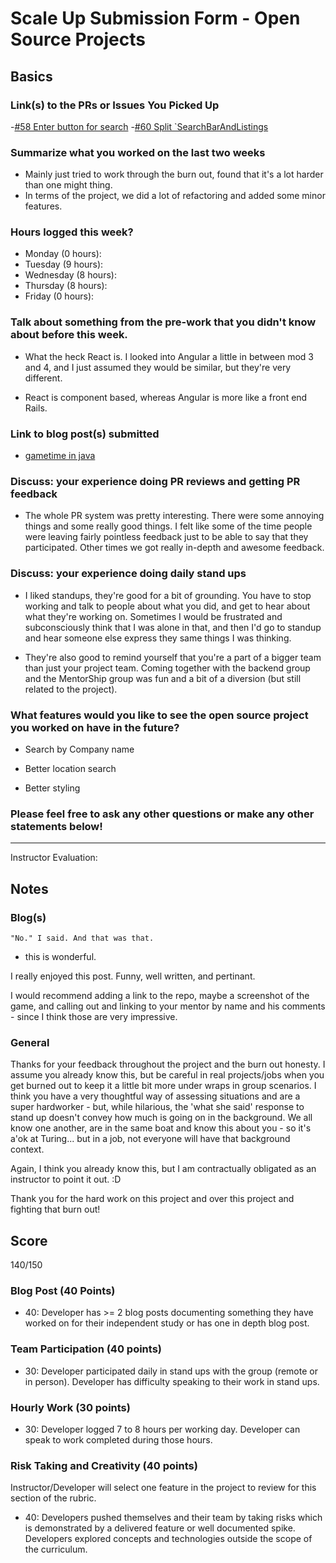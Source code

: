 # Scale Up Submission Form - Open Source Projects

## Basics

### Link(s) to the PRs or Issues You Picked Up
-[#58 Enter button for search](https://github.com/LookingForMe/lookingForFrontEnd/issues/58)
-[#60 Split `SearchBarAndListings](https://github.com/LookingForMe/lookingForFrontEnd/issues/60)

### Summarize what you worked on the last two weeks

- Mainly just tried to work through the burn out, found that it's a lot harder than one might thing.
- In terms of the project, we did a lot of refactoring and added some minor features.

### Hours logged this week?

- Monday (0 hours):
- Tuesday (9 hours):
- Wednesday (8 hours):
- Thursday (8 hours):
- Friday (0 hours):

### Talk about something from the pre-work that you didn't know about before this week.

- What the heck React is.  I looked into Angular a little in between mod 3 and 4, and I just assumed they would be similar, but they're very different.

- React is component based, whereas Angular is more like a front end Rails.

### Link to blog post(s) submitted

- [gametime in java](https://medium.com/@jdliss/let-the-game-time-begin-c3cc6c2fe02c#.3nyf262zu)

### Discuss: your experience doing PR reviews and getting PR feedback

- The whole PR system was pretty interesting.  There were some annoying things and some really good things.  I felt like some of the time people were leaving fairly pointless feedback just to be able to say that they participated.  Other times we got really in-depth and awesome feedback.

### Discuss: your experience doing daily stand ups

- I liked standups, they're good for a bit of grounding.  You have to stop working and talk to people about what you did, and get to hear about what they're working on.  Sometimes I would be frustrated and subconsciously think that I was alone in that, and then I'd go to standup and hear someone else express they same things I was thinking.

- They're also good to remind yourself that you're a part of a bigger team than just your project team.  Coming together with the backend group and the MentorShip group was fun and a bit of a diversion (but still related to the project).

### What features would you like to see the open source project you worked on have in the future?

- Search by Company name

- Better location search

- Better styling

### Please feel free to ask any other questions or make any other statements below!

-----

Instructor Evaluation:

## Notes

### Blog(s)

`"No." I said. And that was that.`

- this is wonderful.

I really enjoyed this post. Funny, well written, and pertinant. 

I would recommend adding a link to the repo, maybe a screenshot of the game, and calling out and linking to your mentor by name and his comments - since I think those are very impressive.

### General

Thanks for your feedback throughout the project and the burn out honesty. I assume you already know this, but be careful in real projects/jobs when you get burned out to keep it a little bit more under wraps in group scenarios. I think you have a very thoughtful way of assessing situations and are a super hardworker - but, while hilarious, the 'what she said' response to stand up doesn't convey how much is going on in the background. We all know one another, are in the same boat and know this about you - so it's a'ok at Turing... but in a job, not everyone will have that background context. 

Again, I think you already know this, but I am contractually obligated as an instructor to point it out. :D

Thank you for the hard work on this project and over this project and fighting that burn out!

## Score

140/150

### Blog Post (40 Points)  
  * 40: Developer has >= 2 blog posts documenting something they have worked on for their independent study or has one in depth blog post.

### Team Participation (40 points)

  * 30: Developer participated daily in stand ups with the group (remote or in person). Developer has difficulty speaking to their work in stand ups.

### Hourly Work (30 points)

  * 30: Developer logged 7 to 8 hours per working day. Developer can speak to work completed during those hours.

### Risk Taking and Creativity (40 points)

  Instructor/Developer will select one feature in the project to review for this section of the rubric.

  * 40: Developers pushed themselves and their team by taking risks which is demonstrated by a delivered feature or well documented spike. Developers explored concepts and technologies outside the scope of the curriculum.
